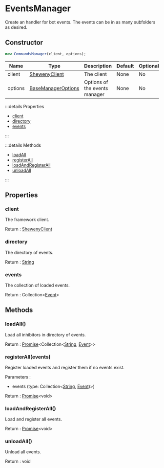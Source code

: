 # EventsManager

Create an handler for bot events. The events can be in as many subfolders as desired.

## Constructor

```js
new CommandsManager(client, options);
```

| Name    | Type                                                                  | Description                   | Default | Optional |
| ------- | --------------------------------------------------------------------- | ----------------------------- | ------- | -------- |
| client  | [ShewenyClient](./ShewenyClient.md)                                   | The client                    | None    | No       |
| options | [BaseManagerOptions](../typedef/ManagerOptions.md#basemanageroptions) | Options of the events manager | None    | No       |

:::details Properties

- [client](#client)
- [directory](#directory)
- [events](#events)

:::

:::details Methods

- [loadAll](#loadall)
- [registerAll](#registerAll)
- [loadAndRegisterAll](#loadandregisterall)
- [unloadAll](#unloadall)

:::

## Properties

### client

The framework client.

Return : [ShewenyClient](../client/ShewenyClient.md)

### directory

The directory of events.

Return : [String](https://developer.mozilla.org/en-US/docs/Web/JavaScript/Reference/Global_Objects/String)

### events

The collection of loaded events.

Return : Collection<[Event](../structures/Event.md)>

## Methods

### loadAll()

Load all inhibitors in directory of events.

Return : [Promise](https://developer.mozilla.org/docs/Web/JavaScript/Reference/Global_Objects/Promise)\<Collection\<[String](https://developer.mozilla.org/docs/Web/JavaScript/Reference/Global_Objects/String), [Event](./Event.md)>>

### registerAll(events)

Register loaded events and register them if no events exist.

Parameters :

- events (type: Collection\<[String](https://developer.mozilla.org/docs/Web/JavaScript/Reference/Global_Objects/String), [Event](../structures/Event.md))>)

Return : [Promise](https://developer.mozilla.org/docs/Web/JavaScript/Reference/Global_Objects/Promise)\<void>

### loadAndRegisterAll()

Load and register all events.

Return : [Promise](https://developer.mozilla.org/docs/Web/JavaScript/Reference/Global_Objects/Promise)\<void>

### unloadAll()

Unload all events.

Return : void
